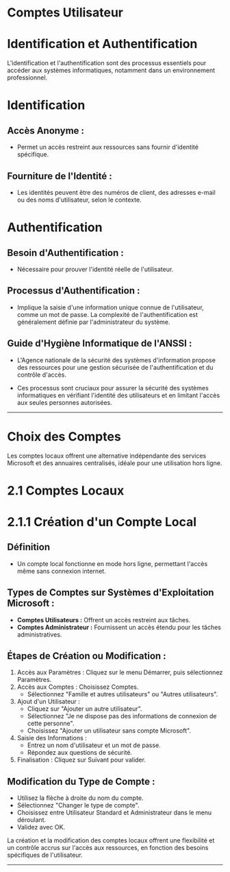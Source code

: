 # **Comptes Utilisateur**

# **Identification et Authentification**

L'identification et l'authentification sont des processus essentiels pour accéder aux systèmes informatiques, notamment dans un environnement professionnel.

#  **Identification**

## **Accès Anonyme :** 
  - Permet un accès restreint aux ressources sans fournir d'identité spécifique.

## **Fourniture de l'Identité :**
  - Les identités peuvent être des numéros de client, des adresses e-mail ou des noms d'utilisateur, selon le contexte.

#  **Authentification**

## **Besoin d'Authentification :** 
  - Nécessaire pour prouver l'identité réelle de l'utilisateur.

## **Processus d'Authentification :** 
  - Implique la saisie d'une information unique connue de l'utilisateur, comme un mot de passe. La complexité de l'authentification est généralement définie par l'administrateur du système.

## **Guide d'Hygiène Informatique de l'ANSSI :** 
  - L'Agence nationale de la sécurité des systèmes d'information propose des ressources pour une gestion sécurisée de l'authentification et du contrôle d'accès.

- Ces processus sont cruciaux pour assurer la sécurité des systèmes informatiques en vérifiant l'identité des utilisateurs et en limitant l'accès aux seules personnes autorisées.

---

# **Choix des Comptes**

Les comptes locaux offrent une alternative indépendante des services Microsoft et des annuaires centralisés, idéale pour une utilisation hors ligne.

# **2.1 Comptes Locaux**

# **2.1.1 Création d'un Compte Local**

## **Définition** 
 - Un compte local fonctionne en mode hors ligne, permettant l'accès même sans connexion internet.

## **Types de Comptes sur Systèmes d'Exploitation Microsoft :**

  - **Comptes Utilisateurs :** Offrent un accès restreint aux tâches.
  - **Comptes Administrateur :** Fournissent un accès étendu pour les tâches administratives.

## **Étapes de Création ou Modification :**

  1. Accès aux Paramètres : Cliquez sur le menu Démarrer, puis sélectionnez Paramètres.
  2. Accès aux Comptes : Choisissez Comptes.
     - Sélectionnez "Famille et autres utilisateurs" ou "Autres utilisateurs".
  3. Ajout d'un Utilisateur :
     - Cliquez sur "Ajouter un autre utilisateur".
     - Sélectionnez "Je ne dispose pas des informations de connexion de cette personne".
     - Choisissez "Ajouter un utilisateur sans compte Microsoft".
  4. Saisie des Informations :
     - Entrez un nom d'utilisateur et un mot de passe.
     - Répondez aux questions de sécurité.
  5. Finalisation : Cliquez sur Suivant pour valider.

## **Modification du Type de Compte :**

  - Utilisez la flèche à droite du nom du compte.
  - Sélectionnez "Changer le type de compte".
  - Choisissez entre Utilisateur Standard et Administrateur dans le menu déroulant.
  - Validez avec OK.

La création et la modification des comptes locaux offrent une flexibilité et un contrôle accrus sur l'accès aux ressources, en fonction des besoins spécifiques de l'utilisateur.

---